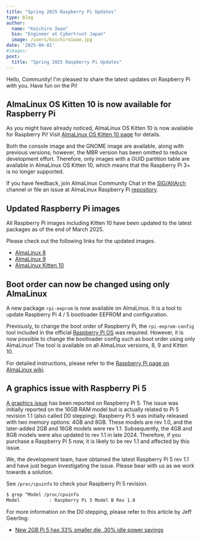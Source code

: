 ```yaml
---
title: "Spring 2025 Raspberry Pi Updates"
type: blog
author:
  name: "Koichiro Iwao"
  bio: "Engineer at Cybertrust Japan"
  image: /users/koichiroiwao.jpg
date: '2025-04-01'
#images:
post:
  title: "Spring 2025 Raspberry Pi Updates"
---
```


Hello, Community! I'm pleased to share the latest updates on Raspberry Pi with you. Have fun on the Pi!

## AlmaLinux OS Kitten 10 is now available for Raspberry Pi

As you might have already noticed, AlmaLinux OS Kitten 10 is now available for Raspberry Pi! Visit [AlmaLinux OS Kitten 10 page](https://wiki.almalinux.org/development/almalinux-os-kitten-10.html#raspberry-pi) for details.

Both the console image and the GNOME image are available, along with previous versions; however, the MBR version has been omitted to reduce development effort. Therefore, only images with a GUID partition table are available in AlmaLinux OS Kitten 10, which means that the Raspberry Pi 3+ is no longer supported.

If you have feedback, join AlmaLinux Community Chat in the [SIG/AltArch](https://chat.almalinux.org/almalinux/channels/sigaltarch) channel or file an issue at AlmaLinux Raspberry Pi [repository](https://github.com/AlmaLinux/raspberry-pi).

## Updated Raspberry Pi images

All Raspberry Pi images including Kitten 10 have been updated to the latest packages as of the end of March 2025.

Please check out the following links for the updated images.

- [AlmaLinux 8](https://repo.almalinux.org/almalinux/8/raspberrypi/images/)
- [AlmaLinux 9](https://repo.almalinux.org/almalinux/9/raspberrypi/images/)
- [AlmaLinux Kitten 10](https://kitten.repo.almalinux.org/10-kitten/raspberrypi/images/)

## Boot order can now be changed using only AlmaLinux

A new package `rpi-eeprom` is now available on AlmaLinux. It is a tool to update Raspberry Pi 4 / 5 bootloader EEPROM and configuration.

Previously, to change the boot order of Raspberry Pi, the `rpi-eeprom-config` tool included in the official [Raspberry Pi OS](https://www.raspberrypi.com/software/) was required. However, it is now possible to change the bootloader config such as boot order using only AlmaLinux! The tool is available on all AlmaLinux versions, 8, 9 and Kitten 10.

For detailed instructions, please refer to the [Raspberry Pi page on AlmaLinux wiki](https://wiki.almalinux.org/documentation/raspberry-pi.html#configure-boot-order).

## A graphics issue with Raspberry Pi 5

[A graphics issue](https://bugs.almalinux.org/view.php?id=497) has been reported on Raspberry Pi 5. The issue was initially reported on the 16GB RAM model but is actually related to Pi 5 revision 1.1 (also called D0 stepping). Raspberry Pi 5 was initially released with two memory options: 4GB and 8GB. These models are rev 1.0, and the later-added 2GB and 16GB models were rev 1.1. Subsequently, the 4GB and 8GB models were also updated to rev 1.1 in late 2024. Therefore, if you purchase a Raspberry Pi 5 now, it is likely to be rev 1.1 and affected by this issue.

We, the development team, have obtained the latest Raspberry Pi 5 rev 1.1 and have just begun investigating the issue. Please bear with us as we work towards a solution.

See `/proc/cpuinfo` to check your Raspberry Pi 5 revision.


```bash
$ grep ^Model /proc/cpuinfo
Model           : Raspberry Pi 5 Model B Rev 1.0
```

For more information on the D0 stepping, please refer to this article by Jeff Geerling:
- [New 2GB Pi 5 has 33% smaller die, 30% idle power savings](https://www.jeffgeerling.com/blog/2024/new-2gb-pi-5-has-33-smaller-die-30-idle-power-savings)
